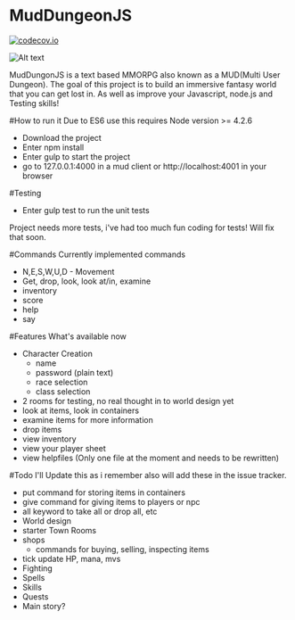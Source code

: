 # MudDungeonJS

[![codecov.io](https://codecov.io/github/LiamKenneth/MudDungeonJS/coverage.svg?branch=master)](https://codecov.io/github/LiamKenneth/MudDungeonJS?branch=master)

![Alt text](http://i.imgur.com/k3Kp2OY.png "Javascript Mud Codebase")


MudDungonJS is a text based MMORPG also known as a MUD(Multi User Dungeon). The goal of this project is to build an immersive fantasy world that you can get lost in. As well as improve your Javascript, node.js and Testing skills!

#How to run it
Due to ES6 use this requires Node version >= 4.2.6

- Download the project
- Enter npm install
- Enter gulp to start the project
- go to 127.0.0.1:4000 in a mud client or http://localhost:4001 in your browser

#Testing
- Enter gulp test to run the unit tests

Project needs more tests, i've had too much fun coding for tests! Will fix that soon.

#Commands
Currently implemented commands

- N,E,S,W,U,D - Movement
- Get, drop, look, look at/in, examine
- inventory
- score
- help
- say

#Features
What's available now

- Character Creation
    - name
    - password (plain text)
    - race selection
    - class selection
- 2 rooms for testing, no real thought in to world design yet
- look at items, look in containers
- examine items for more information
- drop items
- view inventory
- view your player sheet
- view helpfiles (Only one file at the moment and needs to be rewritten)

#Todo
I'll Update this as i remember also will add these in the issue tracker.

- put command for storing items in containers
- give command for giving items to players or npc
- all keyword to take all or drop all, etc
- World design
- starter Town Rooms
- shops
    - commands for buying, selling, inspecting items
- tick update HP, mana, mvs
- Fighting
- Spells
- Skills
- Quests
- Main story?

